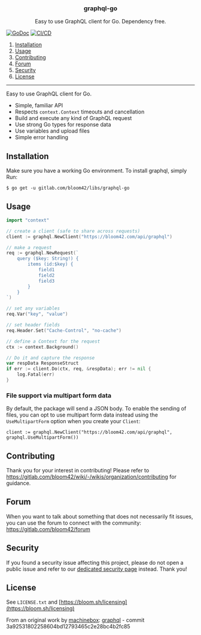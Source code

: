 <p align="center">
  <h3 align="center">graphql-go</h3>
  <p align="center">Easy to use GraphQL client for Go. Dependency free.</p>
</p>

[![GoDoc](https://godoc.org/gitlab.com/bloom42/libs/graphql-go?status.svg)](https://pkg.go.dev/gitlab.com/bloom42/libs/graphql-go)
[![CI/CD](https://gitlab.com/bloom42/libs/graphql-go/badges/master/pipeline.svg)](https://gitlab.com/bloom42/libs/graphql-go/pipelines)

1. [Installation](#configuration)
2. [Usage](#usage)
3. [Contributing](#contributing)
4. [Forum](#contributing)
5. [Security](#security)
6. [License](#license)

-------------------

Easy to use GraphQL client for Go.

* Simple, familiar API
* Respects `context.Context` timeouts and cancellation
* Build and execute any kind of GraphQL request
* Use strong Go types for response data
* Use variables and upload files
* Simple error handling

## Installation

Make sure you have a working Go environment. To install graphql, simply Run:

```
$ go get -u gitlab.com/bloom42/libs/graphql-go
```

## Usage

```go
import "context"

// create a client (safe to share across requests)
client := graphql.NewClient("https://bloom42.com/api/graphql")

// make a request
req := graphql.NewRequest(`
    query ($key: String!) {
        items (id:$key) {
            field1
            field2
            field3
        }
    }
`)

// set any variables
req.Var("key", "value")

// set header fields
req.Header.Set("Cache-Control", "no-cache")

// define a Context for the request
ctx := context.Background()

// Do it and capture the response
var respData ResponseStruct
if err := client.Do(ctx, req, &respData); err != nil {
    log.Fatal(err)
}
```

### File support via multipart form data

By default, the package will send a JSON body. To enable the sending of files, you can opt to
use multipart form data instead using the `UseMultipartForm` option when you create your `Client`:

```
client := graphql.NewClient("https://bloom42.com/api/graphql", graphql.UseMultipartForm())
```

## Contributing

Thank you for your interest in contributing! Please refer to
https://gitlab.com/bloom42/wiki/-/wikis/organization/contributing for guidance.


## Forum

When you want to talk about something that does not necessarily fit issues, you can use the forum
to connect with the community: https://gitlab.com/bloom42/forum


## Security

If you found a security issue affecting this project, please do not open a public issue and refer to our
[dedicated security page](https://bloom.sh/security) instead. Thank you!


## License

See `LICENSE.txt` and [https://bloom.sh/licensing](https://bloom.sh/licensing)

From an original work by [machinebox](https://github.com/machinebox): [graphql](https://github.com/machinebox/graphql) - commit 3a92531802258604bd12793465c2e28bc4b2fc85
